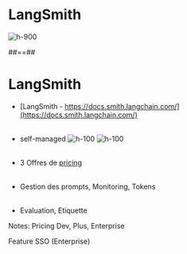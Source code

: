 <!-- .slide: class="full-center" -->

# LangSmith

![h-900](./assets/images/langsmith.png)

##==##

<!-- .slide: -->

# LangSmith

* [LangSmith - https://docs.smith.langchain.com/](https://docs.smith.langchain.com/)
<br><br>

* self-managed
![h-100](./assets/images/docker.png)
![h-100](./assets/images/kubernetes.png)
<br><br>

* 3 Offres de <a href="https://www.langchain.com/pricing">pricing</a>
<br><br>

* Gestion des prompts, Monitoring, Tokens
<br><br>

* Evaluation, Etiquette

<!-- .element: class="credits" -->

Notes:
Pricing Dev, Plus, Enterprise

Feature SSO (Enterprise)
